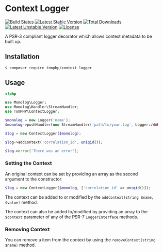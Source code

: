 # Context Logger

[![Build Status](https://travis-ci.org/tomphp/php-context-logger.svg?branch=master)](https://travis-ci.org/tomphp/php-context-logger)
[![Latest Stable Version](https://poser.pugx.org/tomphp/context-logger/v/stable)](https://packagist.org/packages/tomphp/context-logger)
[![Total Downloads](https://poser.pugx.org/tomphp/context-logger/downloads)](https://packagist.org/packages/tomphp/context-logger)
[![Latest Unstable Version](https://poser.pugx.org/tomphp/context-logger/v/unstable)](https://packagist.org/packages/tomphp/context-logger)
[![License](https://poser.pugx.org/tomphp/context-logger/license)](https://packagist.org/packages/tomphp/context-logger)

A PSR-3 compliant logger decorator which allows context metadata to be built up.

## Installation

```
$ composer require tomphp/context-logger
```

## Usage

```php
<?php

use Monolog\Logger;
use Monolog\Handler\StreamHandler;
use TomPHP\ContextLogger;

$monolog = new Logger('name');
$monolog->pushHandler(new StreamHandler('path/to/your.log', Logger::WARNING));

$log = new ContextLogger($monolog);

$log->addContext('correlation_id', uniqid());

$log->error('There was an error');
```

### Setting the Context

An original context can be set by providing an array as the second argument to
the constructor:

```php
$log = new ContextLogger($monolog, ['correlation_id' => uniqid()]);
```

The context can be added to or modified by the
`addContext(string $name, $value)` method.

The context can also be added to/modified by providing an array to the
`$context` parameter of any of the PSR-7 `LoggerInterface` methods.

### Removing Context

You can remove a item from the context by using the `removeContext(string $name)`
method.
